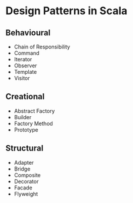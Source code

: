 Design Patterns in Scala
========================

Behavioural
-----------

* Chain of Responsibility
* Command
* Iterator
* Observer
* Template
* Visitor

Creational
----------

* Abstract Factory
* Builder
* Factory Method
* Prototype

Structural
----------

* Adapter
* Bridge
* Composite
* Decorator
* Facade
* Flyweight
